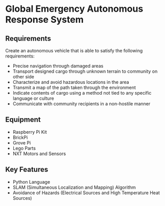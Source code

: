 # Global Emergency Autonomous Response System

## Requirements
 Create an autonomous vehicle that is able to satisfy the following requirements:
* Precise navigation through damaged areas
* Transport designed cargo through unknown terrain to community on other side
* Characterize and avoid hazardous locations in the area
* Transmit a map of the path taken through the environment
* Indicate contents of cargo using a method not tied to any specific language or culture
* Communicate with community recipients in a non-hostile manner

## Equipment
* Raspberry Pi Kit
* BrickPi 
* Grove Pi
* Lego Parts
* NXT Motors and Sensors

## Key Features
* Python Language
* SLAM (Simultaneous Localization and Mapping) Algorithm
* Avoidance of Hazards (Electrical Sources and High Temperature Heat Sources)
